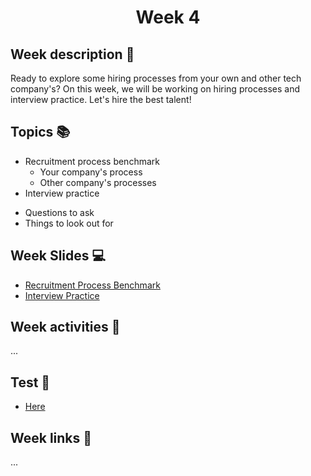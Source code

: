 <h1 align="center">Week 4</h1>

## Week description 🏁
<p>Ready to explore some hiring processes from your own and other tech company's? On this week, we will be working on hiring processes and interview practice. Let's hire the best talent! </p>

## Topics 📚
* Recruitment process benchmark
  - Your company's process
  - Other company's processes  
* Interview practice
 - Questions to ask
 - Things to look out for  

## Week Slides 💻
* [Recruitment Process Benchmark]()
* [Interview Practice](https://docs.google.com/presentation/d/1mRf-MSwYzl0gVbb78H1aC8ROeD25Ji8VO85JHAXGe34/edit#slide=id.p)

## Week activities 🎉
<p>...</p>

## Test 📝
* [Here](https://google.com/)

## Week links 🔗
...
